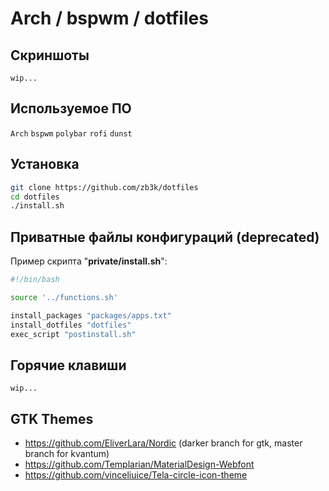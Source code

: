# Arch / bspwm / dotfiles

## Скриншоты

`wip...`

## Используемое ПО

`Arch` `bspwm` `polybar` `rofi` `dunst`

## Установка

```bash
git clone https://github.com/zb3k/dotfiles
cd dotfiles
./install.sh
```

## Приватные файлы конфигураций (deprecated)

Пример скрипта "**private/install.sh**":

```bash
#!/bin/bash

source '../functions.sh'

install_packages "packages/apps.txt"
install_dotfiles "dotfiles"
exec_script "postinstall.sh"
```

## Горячие клавиши

`wip...`

## GTK Themes

- https://github.com/EliverLara/Nordic (darker branch for gtk, master branch for kvantum)
- https://github.com/Templarian/MaterialDesign-Webfont
- https://github.com/vinceliuice/Tela-circle-icon-theme
